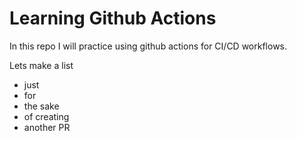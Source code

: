 # Learning Github Actions

In this repo I will practice using github actions for CI/CD workflows.

Lets make a list
- just
- for
- the sake
- of creating
- another PR